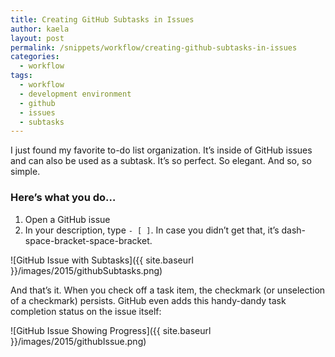 ```yaml
---
title: Creating GitHub Subtasks in Issues
author: kaela
layout: post
permalink: /snippets/workflow/creating-github-subtasks-in-issues
categories:
  - workflow
tags:
  - workflow
  - development environment
  - github
  - issues
  - subtasks
---
```


I just found my favorite to-do list organization. It’s inside of GitHub issues and can also be used as a subtask. It’s so perfect. So elegant. And so, so simple.

### Here’s what you do…
1. Open a GitHub issue
2. In your description, type `- [ ]`. In case you didn’t get that, it’s dash-space-bracket-space-bracket.

![GitHub Issue with Subtasks]({{ site.baseurl }}/images/2015/githubSubtasks.png)

And that’s it. When you check off a task item, the checkmark (or unselection of a checkmark) persists. GitHub even adds this handy-dandy task completion status on the issue itself:

![GitHub Issue Showing Progress]({{ site.baseurl }}/images/2015/githubIssue.png)